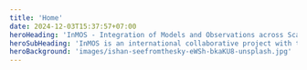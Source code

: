 ```yaml
---
title: 'Home'
date: 2024-12-03T15:37:57+07:00
heroHeading: 'InMOS - Integration of Models and Observations across Scales'
heroSubHeading: 'InMOS is an international collaborative project with the primary objective to produce a robust global synthesis of the cycling, redistribution and storage of carbon, O$_$2, and heat in the ocean since pre-industrial times.'
heroBackground: 'images/ishan-seefromthesky-eWSh-bkaKU8-unsplash.jpg'
---
```

